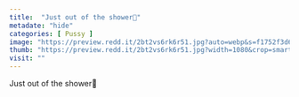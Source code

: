 ```yaml
---
title:  "Just out of the shower🥰"
metadate: "hide"
categories: [ Pussy ]
image: "https://preview.redd.it/2bt2vs6rk6r51.jpg?auto=webp&s=f1752f3d6caf42f4752de09b626e12cad30f5949"
thumb: "https://preview.redd.it/2bt2vs6rk6r51.jpg?width=1080&crop=smart&auto=webp&s=5644287e8810848e042247759b516eb0b8f8765e"
visit: ""
---
```

Just out of the shower🥰

